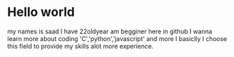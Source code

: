 # Hello world

my names is saad I have 22oldyear am begginer here in github I wanna learn more about coding 'C','python','javascript' and more
I basiclly I choose this field  to provide my skills alot more experience.

